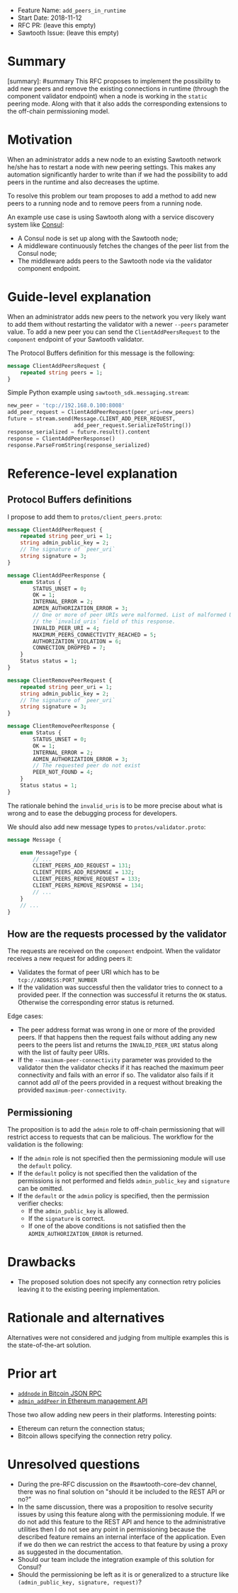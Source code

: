 - Feature Name: `add_peers_in_runtime`
- Start Date: 2018-11-12
- RFC PR: (leave this empty)
- Sawtooth Issue: (leave this empty)

# Summary
[summary]: #summary This RFC proposes to implement the possibility to add new
peers and remove the existing connections in runtime (through the component
validator endpoint) when a node is working in the `static` peering mode. Along
with that it also adds the corresponding extensions to the off-chain
permissioning model.

# Motivation
[motivation]: #motivation

When an administrator adds a new node to an existing Sawtooth network he/she has
to restart a node with new peering settings. This makes any automation
significantly harder to write than if we had the possibility to add peers in the
runtime and also decreases the uptime.

To resolve this problem our team proposes to add a method to add new peers to a
running node and to remove peers from a running node.

An example use case is using Sawtooth along with a service discovery system like
[Consul](https://www.consul.io):

- A Consul node is set up along with the Sawtooth node;
- A middleware continuously fetches the changes of the peer list from the Consul
  node;
- The middleware adds peers to the Sawtooth node via the validator component
  endpoint.

# Guide-level explanation
[guide-level-explanation]: #guide-level-explanation

When an administrator adds new peers to the network you very likely want to add
them without restarting the validator with a newer `--peers` parameter value. To
add a new peer you can send the `ClientAddPeersRequest` to the `component`
endpoint of your Sawtooth validator.

The Protocol Buffers definition for this message is the following:

```protobuf
message ClientAddPeersRequest {
    repeated string peers = 1;
}
```

Simple Python example using `sawtooth_sdk.messaging.stream`:

```python
new_peer = 'tcp://192.168.0.100:8008'
add_peer_request = ClientAddPeerRequest(peer_uri=new_peers)
future = stream.send(Message.CLIENT_ADD_PEER_REQUEST,
                     add_peer_request.SerializeToString())
response_serialized = future.result().content
response = ClientAddPeerResponse()
response.ParseFromString(response_serialized)
```

# Reference-level explanation
[reference-level-explanation]: #reference-level-explanation

## Protocol Buffers definitions
[protobuf]: #protobuf

I propose to add them to `protos/client_peers.proto`:

```protobuf
message ClientAddPeerRequest {
    repeated string peer_uri = 1;
    string admin_public_key = 2;
    // The signature of `peer_uri`
    string signature = 3;
}

message ClientAddPeerResponse {
    enum Status {
        STATUS_UNSET = 0;
        OK = 1;
        INTERNAL_ERROR = 2;
        ADMIN_AUTHORIZATION_ERROR = 3;
        // One or more of peer URIs were malformed. List of malformed URIs is in
        // the `invalid_uris` field of this response.
        INVALID_PEER_URI = 4;
        MAXIMUM_PEERS_CONNECTIVITY_REACHED = 5;
        AUTHORIZATION_VIOLATION = 6;
        CONNECTION_DROPPED = 7;
    }
    Status status = 1;
}

message ClientRemovePeerRequest {
    repeated string peer_uri = 1;
    string admin_public_key = 2;
    // The signature of `peer_uri`
    string signature = 3;
}

message ClientRemovePeerResponse {
    enum Status {
        STATUS_UNSET = 0;
        OK = 1;
        INTERNAL_ERROR = 2;
        ADMIN_AUTHORIZATION_ERROR = 3;
        // The requested peer do not exist
        PEER_NOT_FOUND = 4;
    }
    Status status = 1;
}
```

The rationale behind the `invalid_uris` is to be more precise about what is
wrong and to ease the debugging process for developers.

We should also add new message types to `protos/validator.proto`:

```protobuf
message Message {

    enum MessageType {
        // ...
        CLIENT_PEERS_ADD_REQUEST = 131;
        CLIENT_PEERS_ADD_RESPONSE = 132;
        CLIENT_PEERS_REMOVE_REQUEST = 133;
        CLIENT_PEERS_REMOVE_RESPONSE = 134;
        // ...
    }
    // ...
}
```

## How are the requests processed by the validator
[request-processing]: #request-processing

The requests are received on the `component` endpoint. When the validator
receives a new request for adding peers it:

- Validates the format of peer URI which has to be `tcp://ADDRESS:PORT_NUMBER`
- If the validation was successful then the validator tries to connect to a
  provided peer. If the connection was successful it returns the `OK` status.
  Otherwise the corresponding error status is returned.

Edge cases:

- The peer address format was wrong in one or more of the provided peers. If
  that happens then the request fails without adding any new peers to the peers
  list and returns the `INVALID_PEER_URI` status along with the list of faulty
  peer URIs.
- If the `--maximum-peer-connectivity` parameter was provided to the validator
  then the validator checks if it has reached the maximum peer connectivity and
  fails with an error if so. The validator also fails if it cannot add _all_ of
  the peers provided in a request without breaking the provided
  `maximum-peer-connectivity`.

## Permissioning

The proposition is to add the `admin` role to off-chain permissioning that will
restrict access to requests that can be malicious. The workflow for the
validation is the following:

- If the `admin` role is not specified then the permissioning module will use
  the `default` policy.
- If the `default` policy is not specified then the validation of the
  permissions is not performed and fields `admin_public_key` and `signature` can
  be omitted.
- If the `default` or the `admin` policy is specified, then the permission
  verifier checks:
  - If the `admin_public_key` is allowed.
  - If the `signature` is correct.
  - If one of the above conditions is not satisfied then the
    `ADMIN_AUTHORIZATION_ERROR` is returned.

# Drawbacks
[drawbacks]: #drawbacks

- The proposed solution does not specify any connection retry policies leaving
  it to the existing peering implementation.

# Rationale and alternatives
[alternatives]: #alternatives

Alternatives were not considered and judging from multiple examples this is the
state-of-the-art solution.

# Prior art
[prior-art]: #prior-art

- [`addnode` in Bitcoin JSON RPC](https://bitcoincore.org/en/doc/0.16.0/rpc/network/addnode/)
- [`admin_addPeer` in Ethereum management API](https://github.com/ethereum/go-ethereum/wiki/Management-APIs#admin_addpeer)

Those two allow adding new peers in their platforms. Interesting points:

- Ethereum can return the connection status;
- Bitcoin allows specifying the connection retry policy.

# Unresolved questions
[unresolved]: #unresolved-questions

- During the pre-RFC discussion on the #sawtooth-core-dev channel, there was no
  final solution on "should it be included to the REST API or no?"
- In the same discussion, there was a proposition to resolve security issues by
  using this feature along with the permissioning module. If we do not add this
  feature to the REST API and hence to the administrative utilities then I do
  not see any point in permissioning because the described feature remains an
  internal interface of the application. Even if we do then we can restrict the
  access to that feature by using a proxy as suggested in the documentation.
- Should our team include the integration example of this solution for Consul?
- Should the permissioning be left as it is or generalized to a structure like
  `(admin_public_key, signature, request)`?
